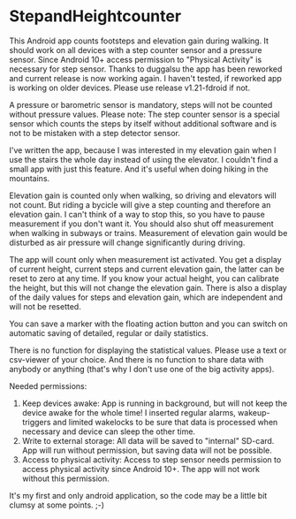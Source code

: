 # StepandHeightcounter
This Android app counts footsteps and elevation gain during walking. It should work on all devices with a step counter sensor and a pressure sensor.
Since Android 10+ access permission to "Physical Activity" is necessary for step sensor. Thanks to duggalsu the app has been reworked and current release is now working again. I haven't tested, if reworked app is working on older devices. Please use release v1.21-fdroid if not.

A pressure or barometric sensor is mandatory, steps will not be counted without pressure values. Please note: The step counter sensor is a special sensor which counts the steps by itself without additional software and is not to be mistaken with a step detector sensor.

I've written the app, because I was interested in my elevation gain when I use the stairs the whole day instead of using the elevator. I couldn't find a small app with just this feature. And it's useful when doing hiking in the mountains.

Elevation gain is counted only when walking, so driving and elevators will not count.
But riding a bycicle will give a step counting and therefore an elevation gain. I can't think of a way to stop this, so you have to pause measurement if you don't want it.
You should also shut off measurement when walking in subways or trains. Measurement of elevation gain would be disturbed as air pressure will change significantly during driving.

The app will count only when measurement ist activated. You get a display of current height, current steps and current elevation gain, the latter can be reset to zero at any time. If you know your actual height, you can calibrate the height, but this will not change the elevation gain.
There is also a display of the daily values for steps and elevation gain, which are independent and will not be resetted.

You can save a marker with the floating action button and you can switch on automatic saving of detailed, regular or daily statistics.

There is no function for displaying the statistical values. Please use a text or csv-viewer of your choice. And there is no function to share data with anybody or anything (that's why I don't use one of the big activity apps).

Needed permissions:

1. Keep devices awake: App is running in background, but will not keep the device awake for the whole time! I inserted regular alarms, wakeup-triggers and limited wakelocks to be sure that data is processed when necessary and device can sleep the other time.
2. Write to external storage: All data will be saved to "internal" SD-card. App will run without permission, but saving data will not be possible.
3. Access to physical activity: Access to step sensor needs permission to access physical activity since Android 10+. The app will not work without this permission.

It's my first and only android application, so the code may be a little bit clumsy at some points. ;-)
